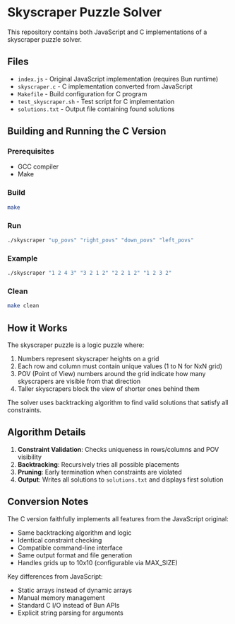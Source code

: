 # Skyscraper Puzzle Solver

This repository contains both JavaScript and C implementations of a skyscraper puzzle solver.

## Files

- `index.js` - Original JavaScript implementation (requires Bun runtime)
- `skyscraper.c` - C implementation converted from JavaScript
- `Makefile` - Build configuration for C program
- `test_skyscraper.sh` - Test script for C implementation
- `solutions.txt` - Output file containing found solutions

## Building and Running the C Version

### Prerequisites
- GCC compiler
- Make

### Build
```bash
make
```

### Run
```bash
./skyscraper "up_povs" "right_povs" "down_povs" "left_povs"
```

### Example
```bash
./skyscraper "1 2 4 3" "3 2 1 2" "2 2 1 2" "1 2 3 2"
```

### Clean
```bash
make clean
```

## How it Works

The skyscraper puzzle is a logic puzzle where:
1. Numbers represent skyscraper heights on a grid
2. Each row and column must contain unique values (1 to N for NxN grid)
3. POV (Point of View) numbers around the grid indicate how many skyscrapers are visible from that direction
4. Taller skyscrapers block the view of shorter ones behind them

The solver uses backtracking algorithm to find valid solutions that satisfy all constraints.

## Algorithm Details

1. **Constraint Validation**: Checks uniqueness in rows/columns and POV visibility
2. **Backtracking**: Recursively tries all possible placements
3. **Pruning**: Early termination when constraints are violated
4. **Output**: Writes all solutions to `solutions.txt` and displays first solution

## Conversion Notes

The C version faithfully implements all features from the JavaScript original:
- Same backtracking algorithm and logic
- Identical constraint checking
- Compatible command-line interface  
- Same output format and file generation
- Handles grids up to 10x10 (configurable via MAX_SIZE)

Key differences from JavaScript:
- Static arrays instead of dynamic arrays
- Manual memory management
- Standard C I/O instead of Bun APIs
- Explicit string parsing for arguments